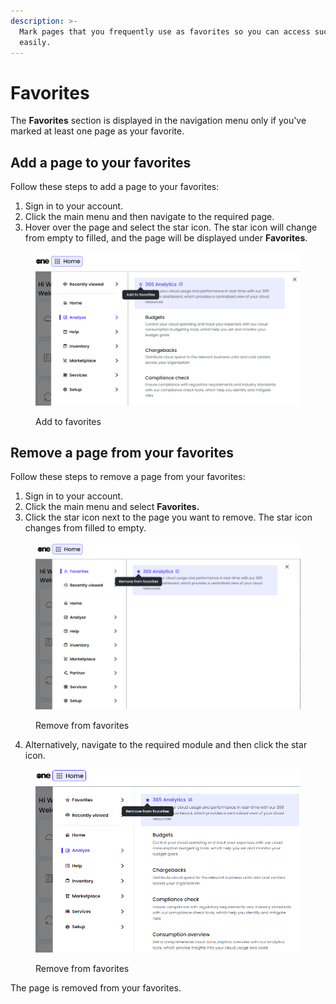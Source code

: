 ```yaml
---
description: >-
  Mark pages that you frequently use as favorites so you can access such pages
  easily.
---
```


# Favorites

The **Favorites** section is displayed in the navigation menu only if you've marked at least one page as your favorite.

## Add a page to your favorites

Follow these steps to add a page to your favorites:

1. Sign in to your account.
2. Click the main menu and then navigate to the required page.&#x20;
3. Hover over the page and select the star icon. The star icon will change from empty to filled, and the page will be displayed under **Favorites**.

<figure><img src="../.gitbook/assets/image (21) (1) (1).png" alt="" width="563"><figcaption><p>Add to favorites</p></figcaption></figure>

## Remove a page from your favorites

Follow these steps to remove a page from your favorites:

1. Sign in to your account.&#x20;
2. Click the main menu and select **Favorites.**
3. Click the star icon next to the page you want to remove. The star icon changes from filled to empty.

<figure><img src="../.gitbook/assets/image (19) (1) (1).png" alt="" width="563"><figcaption><p>Remove from favorites</p></figcaption></figure>

4. Alternatively, navigate to the required module and then click the star icon.&#x20;

<figure><img src="../.gitbook/assets/image (20) (1) (1).png" alt="" width="563"><figcaption><p>Remove from favorites</p></figcaption></figure>

The page is removed from your favorites.&#x20;
